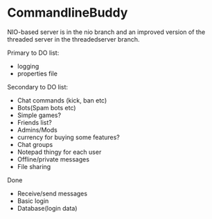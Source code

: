 # CommandlineBuddy
NIO-based server is in the nio branch and an improved version of the threaded server in the threadedserver branch.

Primary to DO list:
- logging
- properties file

Secondary to DO list:
- Chat commands (kick, ban etc)
- Bots(Spam bots etc)
- Simple games?
- Friends list?
- Admins/Mods
- currency for buying some features?
- Chat groups
- Notepad thingy for each user
- Offline/private messages
- File sharing

Done
- Receive/send messages
- Basic login
- Database(login data)
